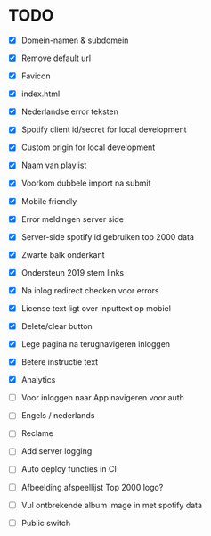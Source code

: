 # TODO

- [X] Domein-namen & subdomein
- [X] Remove default url
- [X] Favicon
- [X] index.html
- [X] Nederlandse error teksten
- [X] Spotify client id/secret for local development
- [X] Custom origin for local development
- [X] Naam van playlist
- [X] Voorkom dubbele import na submit
- [X] Mobile friendly
- [X] Error meldingen server side  
- [X] Server-side spotify id gebruiken top 2000 data
- [X] Zwarte balk onderkant
- [X] Ondersteun 2019 stem links
- [X] Na inlog redirect checken voor errors
- [X] License text ligt over inputtext op mobiel
- [X] Delete/clear button
- [X] Lege pagina na terugnavigeren inloggen
- [X] Betere instructie text
- [X] Analytics

- [ ] Voor inloggen naar App navigeren voor auth
- [ ] Engels / nederlands 
- [ ] Reclame
- [ ] Add server logging
- [ ] Auto deploy functies in CI
- [ ] Afbeelding afspeellijst Top 2000 logo?
- [ ] Vul ontbrekende album image in met spotify data
- [ ] Public switch
